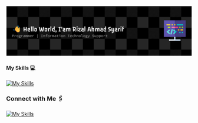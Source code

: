 

<!--
**rizalahmadsyariff/rizalahmadsyariff** is a ✨ _special_ ✨ repository because its `README.md` (this file) appears on your GitHub profile.

Here are some ideas to get you started:

🔭 I’m currently working on freelance on statistic office
🌱 I’m currently learning Laravel,Javascript
- 👯 I’m looking to collaborate on ...
- 🤔 I’m looking for help with ...
- 💬 Ask me about ...
- 📫 How to reach me: ...
- 😄 Pronouns: ...
- ⚡ Fun fact: ...
-->

![Rizal Ahmad Syarif](img/bner.png)

#### My Skills 💻
[![My Skills](https://skillicons.dev/icons?i=html,css,js,php,laravel,nodejs,react,mongo)](https://skillicons.dev)
### Connect with Me 🖇️
[![My Skills](https://skillicons.dev/icons?i=instagram)](https://instagram/rizalahmadsyarif)
